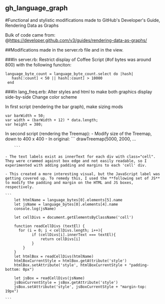 ## gh_language_graph

#Functional and stylistic modifications made to GitHub's Developer's Guide, Rendering Data as Graphs

Bulk of code came from: @https://developer.github.com/v3/guides/rendering-data-as-graphs/

##Modifications made in the server.rb file and in the view.

###In server.rb:
  Restrict display of Coffee Script (#of bytes was around 800) with the following funciton:

  ```
  language_byte_count = language_byte_count.select do |hash|
     hash[:count] < 50 || hash[:count] > 10000
   end
   ```

###In lang_freq.erb:
  Alter styles and html to make both graphics display side-by-side
  Change color scheme

  In first script (rendering the bar graph), make sizing mods

  ```
  var barWidth = 50;
  var width = (barWidth + 12) * data.length;
  var height = 380;
  ```

  In second script (rendering the Treemap):
    - Modify size of the Treemap, down to 400 x 400
      - In original:
        ```
        drawTreemap(5000, 2000, ...

        ```

    - The text labels exist as innerText for each div with class="cell". They were crammed against box edge and not easily readable, so I experimented with adding padding and margins to each 'cell' div.

    - This created a more interesting visual, but the JavaScript label was getting covered up. To remedy this, I used the **following set of JS** to modify the padding and margin on the HTML and JS boxes, respectively.

    ```
        let htmlName = language_bytes[0].elements[5].name
        let jsName = language_bytes[0].elements[4].name
        console.log(jsName)

        let cellDivs = document.getElementsByClassName('cell')

        function readCellDivs (textEl) {
          for (i = 0; i < cellDivs.length; i++){
                if (cellDivs[i].innerText === textEl){
                    return cellDivs[i]
                }
            }
        }
        let htmlBox = readCellDivs(htmlName)
        htmlBoxCurrentStyle = htmlBox.getAttribute('style')
        htmlBox.setAttribute('style', htmlBoxCurrentStyle + "padding-bottom: 0px")

        let jsBox = readCellDivs(jsName)
        jsBoxCurrentStyle = jsBox.getAttribute('style')
        jsBox.setAttribute('style', jsBoxCurrentStyle + "margin-top: 19px")

    ```

